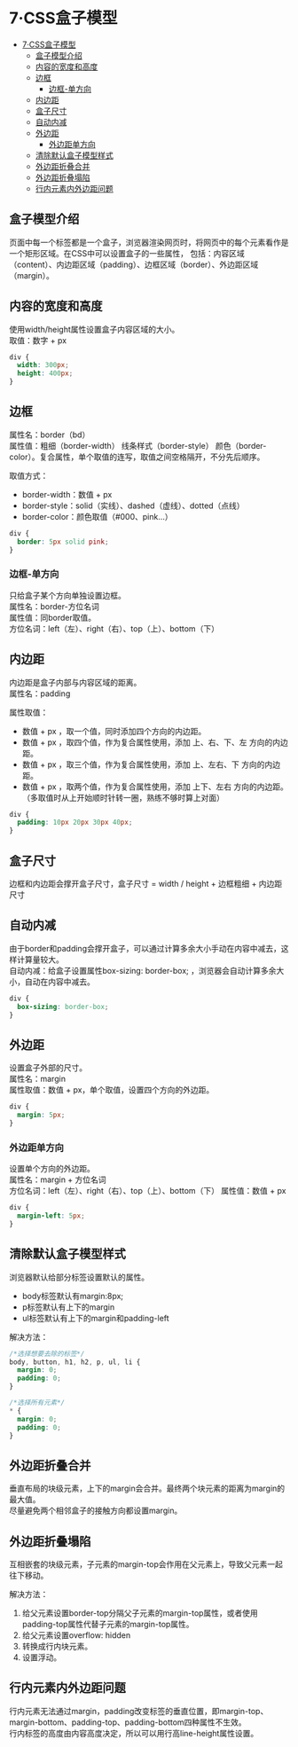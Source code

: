 # 7·CSS盒子模型

<!-- TOC -->
* [7·CSS盒子模型](#7css盒子模型)
  * [盒子模型介绍](#盒子模型介绍)
  * [内容的宽度和高度](#内容的宽度和高度)
  * [边框](#边框)
    * [边框-单方向](#边框-单方向)
  * [内边距](#内边距)
  * [盒子尺寸](#盒子尺寸)
  * [自动内减](#自动内减)
  * [外边距](#外边距)
    * [外边距单方向](#外边距单方向)
  * [清除默认盒子模型样式](#清除默认盒子模型样式)
  * [外边距折叠合并](#外边距折叠合并)
  * [外边距折叠塌陷](#外边距折叠塌陷)
  * [行内元素内外边距问题](#行内元素内外边距问题)
<!-- TOC -->

## 盒子模型介绍
页面中每一个标签都是一个盒子，浏览器渲染网页时，将网页中的每个元素看作是一个矩形区域。在CSS中可以设置盒子的一些属性，
包括：内容区域（content）、内边距区域（padding）、边框区域（border）、外边距区域（margin）。

## 内容的宽度和高度
使用width/height属性设置盒子内容区域的大小。  
取值：数字 + px
```css
div {
  width: 300px;
  height: 400px;
}
```

## 边框
属性名：border（bd）  
属性值：粗细（border-width） 线条样式（border-style） 颜色（border-color）。复合属性，单个取值的连写，取值之间空格隔开，不分先后顺序。  

取值方式：
- border-width：数值 + px
- border-style：solid（实线）、dashed（虚线）、dotted（点线）
- border-color：颜色取值（#000、pink...）

```css
div {
  border: 5px solid pink;
}
```

### 边框-单方向
只给盒子某个方向单独设置边框。  
属性名：border-方位名词  
属性值：同border取值。  
方位名词：left（左）、right（右）、top（上）、bottom（下）

## 内边距
内边距是盒子内部与内容区域的距离。  
属性名：padding  

属性取值：
- 数值 + px ，取一个值，同时添加四个方向的内边距。
- 数值 + px ，取四个值，作为复合属性使用，添加 上、右、下、左 方向的内边距。
- 数值 + px ，取三个值，作为复合属性使用，添加 上、左右、下 方向的内边距。
- 数值 + px ，取两个值，作为复合属性使用，添加 上下、左右 方向的内边距。（多取值时从上开始顺时针转一圈，熟练不够时算上对面）

```css
div {
  padding: 10px 20px 30px 40px;
}
```

## 盒子尺寸
边框和内边距会撑开盒子尺寸，盒子尺寸 = width / height + 边框粗细 + 内边距尺寸

## 自动内减
由于border和padding会撑开盒子，可以通过计算多余大小手动在内容中减去，这样计算量较大。  
自动内减：给盒子设置属性box-sizing: border-box; ，浏览器会自动计算多余大小，自动在内容中减去。

```css
div {
  box-sizing: border-box;
}
```

## 外边距
设置盒子外部的尺寸。  
属性名：margin  
属性取值：数值 + px，单个取值，设置四个方向的外边距。
```css
div {
  margin: 5px;
}
```

### 外边距单方向
设置单个方向的外边距。  
属性名：margin + 方位名词  
方位名词：left（左）、right（右）、top（上）、bottom（下）
属性值：数值 + px
```css
div {
  margin-left: 5px;
}
```

## 清除默认盒子模型样式
浏览器默认给部分标签设置默认的属性。
- body标签默认有margin:8px;
- p标签默认有上下的margin
- ul标签默认有上下的margin和padding-left

解决方法：
```css
/*选择想要去除的标签*/
body, button, h1, h2, p, ul, li {
  margin: 0;
  padding: 0;
}

/*选择所有元素*/
* {
  margin: 0;
  padding: 0;
}
```

## 外边距折叠合并
垂直布局的块级元素，上下的margin会合并。最终两个块元素的距离为margin的最大值。  
尽量避免两个相邻盒子的接触方向都设置margin。

## 外边距折叠塌陷
互相嵌套的块级元素，子元素的margin-top会作用在父元素上，导致父元素一起往下移动。  

解决方法：
1. 给父元素设置border-top分隔父子元素的margin-top属性，或者使用padding-top属性代替子元素的margin-top属性。
2. 给父元素设置overflow: hidden
3. 转换成行内块元素。
4. 设置浮动。

## 行内元素内外边距问题
行内元素无法通过margin，padding改变标签的垂直位置，即margin-top、margin-bottom、padding-top、padding-bottom四种属性不生效。  
行内标签的高度由内容高度决定，所以可以用行高line-height属性设置。